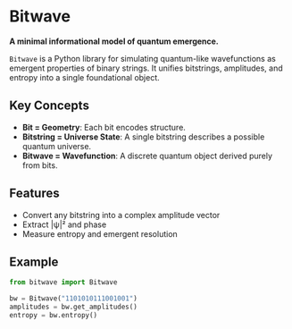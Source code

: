 # Bitwave

**A minimal informational model of quantum emergence.**

`Bitwave` is a Python library for simulating quantum-like wavefunctions as emergent properties of binary strings. It unifies bitstrings, amplitudes, and entropy into a single foundational object.

## Key Concepts

- **Bit = Geometry**: Each bit encodes structure.
- **Bitstring = Universe State**: A single bitstring describes a possible quantum universe.
- **Bitwave = Wavefunction**: A discrete quantum object derived purely from bits.

## Features

- Convert any bitstring into a complex amplitude vector
- Extract |ψ|² and phase 
- Measure entropy and emergent resolution


## Example

```python
from bitwave import Bitwave

bw = Bitwave("1101010111001001")
amplitudes = bw.get_amplitudes()
entropy = bw.entropy()
